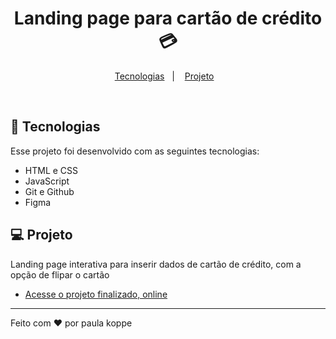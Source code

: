<h1 align="center"> Landing page para cartão de crédito 💳 </h1>


<p align="center">
  <a href="#-tecnologias">Tecnologias</a>&nbsp;&nbsp;&nbsp;|&nbsp;&nbsp;&nbsp;
  <a href="#-projeto">Projeto</a>&nbsp;&nbsp;&nbsp;
</p>
<br>

## 🚀 Tecnologias

Esse projeto foi desenvolvido com as seguintes tecnologias:

- HTML e CSS
- JavaScript
- Git e Github
- Figma

## 💻 Projeto

Landing page interativa para inserir dados de cartão de crédito, com a opção de flipar o cartão

- [Acesse o projeto finalizado, online](https://paulakoppe.github.io/lp-credit-card/)

---

Feito com ♥ por paula koppe
